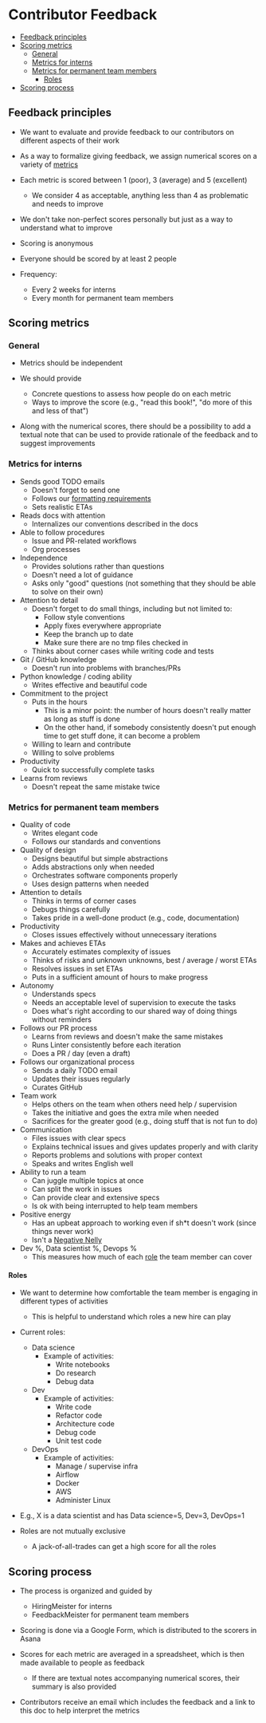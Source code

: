 # Contributor Feedback

<!-- toc -->

- [Feedback principles](#feedback-principles)
- [Scoring metrics](#scoring-metrics)
  * [General](#general)
  * [Metrics for interns](#metrics-for-interns)
  * [Metrics for permanent team members](#metrics-for-permanent-team-members)
    + [Roles](#roles)
- [Scoring process](#scoring-process)

<!-- tocstop -->

## Feedback principles

- We want to evaluate and provide feedback to our contributors on different
  aspects of their work

- As a way to formalize giving feedback, we assign numerical scores on a variety
  of [metrics](#scoring-metrics)

- Each metric is scored between 1 (poor), 3 (average) and 5 (excellent)
  - We consider 4 as acceptable, anything less than 4 as problematic and needs
    to improve

- We don't take non-perfect scores personally but just as a way to understand
  what to improve

- Scoring is anonymous

- Everyone should be scored by at least 2 people

- Frequency:
  - Every 2 weeks for interns
  - Every month for permanent team members

## Scoring metrics

### General

- Metrics should be independent

- We should provide
  - Concrete questions to assess how people do on each metric
  - Ways to improve the score (e.g., "read this book!", "do more of this and
    less of that")

- Along with the numerical scores, there should be a possibility to add a
  textual note that can be used to provide rationale of the feedback and to
  suggest improvements

### Metrics for interns

- Sends good TODO emails
  - Doesn't forget to send one
  - Follows our
    [formatting requirements](/docs/work_organization/all.team_collaboration.how_to_guide.md#morning-todo-email)
  - Sets realistic ETAs
- Reads docs with attention
  - Internalizes our conventions described in the docs
- Able to follow procedures
  - Issue and PR-related workflows
  - Org processes
- Independence
  - Provides solutions rather than questions
  - Doesn't need a lot of guidance
  - Asks only "good" questions (not something that they should be able to solve
    on their own)
- Attention to detail
  - Doesn't forget to do small things, including but not limited to:
    - Follow style conventions
    - Apply fixes everywhere appropriate
    - Keep the branch up to date
    - Make sure there are no tmp files checked in
  - Thinks about corner cases while writing code and tests
- Git / GitHub knowledge
  - Doesn't run into problems with branches/PRs
- Python knowledge / coding ability
  - Writes effective and beautiful code
- Commitment to the project
  - Puts in the hours
    - This is a minor point: the number of hours doesn't really matter as long
      as stuff is done
    - On the other hand, if somebody consistently doesn't put enough time to get
      stuff done, it can become a problem
  - Willing to learn and contribute
  - Willing to solve problems
- Productivity
  - Quick to successfully complete tasks
- Learns from reviews
  - Doesn't repeat the same mistake twice

### Metrics for permanent team members

- Quality of code
  - Writes elegant code
  - Follows our standards and conventions
- Quality of design
  - Designs beautiful but simple abstractions
  - Adds abstractions only when needed
  - Orchestrates software components properly
  - Uses design patterns when needed
- Attention to details
  - Thinks in terms of corner cases
  - Debugs things carefully
  - Takes pride in a well-done product (e.g., code, documentation)
- Productivity
  - Closes issues effectively without unnecessary iterations
- Makes and achieves ETAs
  - Accurately estimates complexity of issues
  - Thinks of risks and unknown unknowns, best / average / worst ETAs
  - Resolves issues in set ETAs
  - Puts in a sufficient amount of hours to make progress
- Autonomy
  - Understands specs
  - Needs an acceptable level of supervision to execute the tasks
  - Does what's right according to our shared way of doing things without
    reminders
- Follows our PR process
  - Learns from reviews and doesn't make the same mistakes
  - Runs Linter consistently before each iteration
  - Does a PR / day (even a draft)
- Follows our organizational process
  - Sends a daily TODO email
  - Updates their issues regularly
  - Curates GitHub
- Team work
  - Helps others on the team when others need help / supervision
  - Takes the initiative and goes the extra mile when needed
  - Sacrifices for the greater good (e.g., doing stuff that is not fun to do)
- Communication
  - Files issues with clear specs
  - Explains technical issues and gives updates properly and with clarity
  - Reports problems and solutions with proper context
  - Speaks and writes English well
- Ability to run a team
  - Can juggle multiple topics at once
  - Can split the work in issues
  - Can provide clear and extensive specs
  - Is ok with being interrupted to help team members
- Positive energy
  - Has an upbeat approach to working even if sh\*t doesn't work (since things
    never work)
  - Isn't a
    [<span class="underline">Negative Nelly</span>](https://www.urbandictionary.com/define.php?term=negative%20nelly)
- Dev %, Data scientist %, Devops %
  - This measures how much of each [role](#roles) the team member can cover

#### Roles

- We want to determine how comfortable the team member is engaging in different
  types of activities
  - This is helpful to understand which roles a new hire can play

- Current roles:
  - Data science
    - Example of activities:
      - Write notebooks
      - Do research
      - Debug data
  - Dev
    - Example of activities:
      - Write code
      - Refactor code
      - Architecture code
      - Debug code
      - Unit test code
  - DevOps
    - Example of activities:
      - Manage / supervise infra
      - Airflow
      - Docker
      - AWS
      - Administer Linux

- E.g., X is a data scientist and has Data science=5, Dev=3, DevOps=1
- Roles are not mutually exclusive
  - A jack-of-all-trades can get a high score for all the roles

## Scoring process

- The process is organized and guided by
  - HiringMeister for interns
  - FeedbackMeister for permanent team members

- Scoring is done via a Google Form, which is distributed to the scorers in
  Asana

- Scores for each metric are averaged in a spreadsheet, which is then made
  available to people as feedback
  - If there are textual notes accompanying numerical scores, their summary is
    also provided

- Contributors receive an email which includes the feedback and a link to this
  doc to help interpret the metrics
